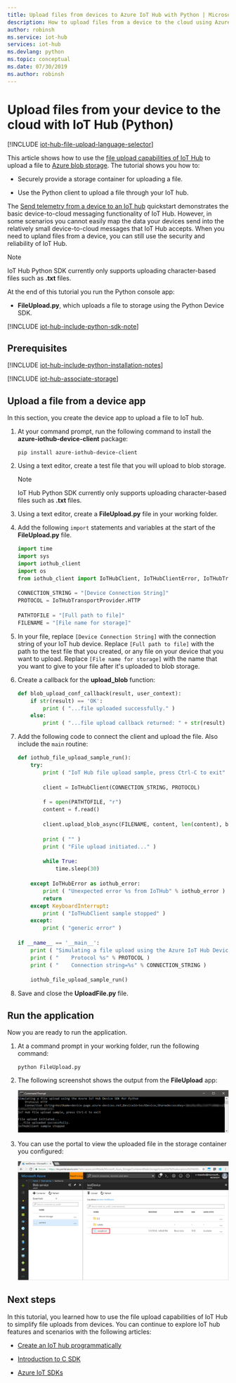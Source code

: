 ```yaml
---
title: Upload files from devices to Azure IoT Hub with Python | Microsoft Docs
description: How to upload files from a device to the cloud using Azure IoT device SDK for Python. Uploaded files are stored in an Azure storage blob container.
author: robinsh
ms.service: iot-hub
services: iot-hub
ms.devlang: python
ms.topic: conceptual
ms.date: 07/30/2019
ms.author: robinsh
---
```


# Upload files from your device to the cloud with IoT Hub (Python)

[!INCLUDE [iot-hub-file-upload-language-selector](../../includes/iot-hub-file-upload-language-selector.md)]

This article shows how to use the [file upload capabilities of IoT Hub](iot-hub-devguide-file-upload.md) to upload a file to [Azure blob storage](../storage/index.yml). The tutorial shows you how to:

* Securely provide a storage container for uploading a file.

* Use the Python client to upload a file through your IoT hub.

The [Send telemetry from a device to an IoT hub](quickstart-send-telemetry-python.md) quickstart demonstrates the basic device-to-cloud messaging functionality of IoT Hub. However, in some scenarios you cannot easily map the data your devices send into the relatively small device-to-cloud messages that IoT Hub accepts. When you need to upland files from a device, you can still use the security and reliability of IoT Hub.

> [!NOTE]
> IoT Hub Python SDK currently only supports uploading character-based files such as **.txt** files.

At the end of this tutorial you run the Python console app:

* **FileUpload.py**, which uploads a file to storage using the Python Device SDK.

[!INCLUDE [iot-hub-include-python-sdk-note](../../includes/iot-hub-include-python-sdk-note.md)]

## Prerequisites

[!INCLUDE [iot-hub-include-python-installation-notes](../../includes/iot-hub-include-python-installation-notes.md)]

[!INCLUDE [iot-hub-associate-storage](../../includes/iot-hub-associate-storage.md)]

## Upload a file from a device app

In this section, you create the device app to upload a file to IoT hub.

1. At your command prompt, run the following command to install the **azure-iothub-device-client** package:

    ```cmd/sh
    pip install azure-iothub-device-client
    ```

2. Using a text editor, create a test file that you will upload to blob storage.

    > [!NOTE]
    > IoT Hub Python SDK currently only supports uploading character-based files such as **.txt** files.

3. Using a text editor, create a **FileUpload.py** file in your working folder.

4. Add the following `import` statements and variables at the start of the **FileUpload.py** file. 

    ```python
    import time
    import sys
    import iothub_client
    import os
    from iothub_client import IoTHubClient, IoTHubClientError, IoTHubTransportProvider, IoTHubClientResult, IoTHubError

    CONNECTION_STRING = "[Device Connection String]"
    PROTOCOL = IoTHubTransportProvider.HTTP

    PATHTOFILE = "[Full path to file]"
    FILENAME = "[File name for storage]"
    ```

5. In your file, replace `[Device Connection String]` with the connection string of your IoT hub device. Replace `[Full path to file]` with the path to the test file that you created, or any file on your device that you want to upload. Replace `[File name for storage]` with the name that you want to give to your file after it's uploaded to blob storage. 

6. Create a callback for the **upload_blob** function:

    ```python
    def blob_upload_conf_callback(result, user_context):
        if str(result) == 'OK':
            print ( "...file uploaded successfully." )
        else:
            print ( "...file upload callback returned: " + str(result) )
    ```

7. Add the following code to connect the client and upload the file. Also include the `main` routine:

    ```python
    def iothub_file_upload_sample_run():
        try:
            print ( "IoT Hub file upload sample, press Ctrl-C to exit" )

            client = IoTHubClient(CONNECTION_STRING, PROTOCOL)

            f = open(PATHTOFILE, "r")
            content = f.read()

            client.upload_blob_async(FILENAME, content, len(content), blob_upload_conf_callback, 0)

            print ( "" )
            print ( "File upload initiated..." )

            while True:
                time.sleep(30)

        except IoTHubError as iothub_error:
            print ( "Unexpected error %s from IoTHub" % iothub_error )
            return
        except KeyboardInterrupt:
            print ( "IoTHubClient sample stopped" )
        except:
            print ( "generic error" )

    if __name__ == '__main__':
        print ( "Simulating a file upload using the Azure IoT Hub Device SDK for Python" )
        print ( "    Protocol %s" % PROTOCOL )
        print ( "    Connection string=%s" % CONNECTION_STRING )

        iothub_file_upload_sample_run()
    ```

8. Save and close the **UploadFile.py** file.

## Run the application

Now you are ready to run the application.

1. At a command prompt in your working folder, run the following command:

    ```cmd/sh
    python FileUpload.py
    ```

2. The following screenshot shows the output from the **FileUpload** app:

    ![Output from simulated-device app](./media/iot-hub-python-python-file-upload/1.png)

3. You can use the portal to view the uploaded file in the storage container you configured:

    ![Uploaded file](./media/iot-hub-python-python-file-upload/2.png)

## Next steps

In this tutorial, you learned how to use the file upload capabilities of IoT Hub to simplify file uploads from devices. You can continue to explore IoT hub features and scenarios with the following articles:

* [Create an IoT hub programmatically](iot-hub-rm-template-powershell.md)

* [Introduction to C SDK](iot-hub-device-sdk-c-intro.md)

* [Azure IoT SDKs](iot-hub-devguide-sdks.md)

